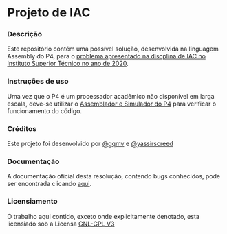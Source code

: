 # Projeto de IAC
 
### Descrição
Este repositório contém uma possível solução, desenvolvida na linguagem Assembly do P4, para o [problema apresentado na discplina de IAC no Instituto Superior Técnico no ano de 2020](Especificações.pdf).

### Instruções de uso
Uma vez que o P4 é um processador acadêmico não disponível em larga escala, deve-se utilizar o [Assemblador e Simulador do P4](http://p4.rnl.tecnico.ulisboa.pt) para verificar o funcionamento do código.

### Créditos
Este projeto foi desenvolvido por [@gqmv](https://github.com/gqmv) e [@yassirscreed](https://github.com/yassirscreed)

### Documentação
A documentação oficial desta resolução, contendo bugs conhecidos, pode ser encontrada clicando [aqui](Documentação.pdf).

### Licensiamento
O trabalho aqui contido, exceto onde explicitamente denotado, esta licensiado sob a Licensa [GNL-GPL V3](LICENSE)

